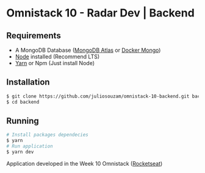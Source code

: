 # Omnistack 10 - Radar Dev | Backend

## Requirements

- A MongoDB Database ([MongoDB Atlas](https://www.mongodb.com/cloud/atlas) or [Docker Mongo](https://hub.docker.com/_/mongo))
- [Node](https://nodejs.org/en/) installed (Recommend LTS)
- [Yarn](https://yarnpkg.com/en/docs/install#debian-stable) or Npm (Just install Node)

## Installation

```sh
$ git clone https://github.com/juliosouzam/omnistack-10-backend.git backend
$ cd backend
```

## Running

```sh
# Install packages dependecies
$ yarn
# Run application
$ yarn dev
```

Application developed in the Week 10 Omnistack ([Rocketseat](https://rocketseat.com.br/))
